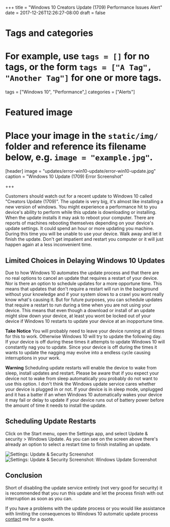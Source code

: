+++
title = "Windows 10 Creators Update (1709) Performance Issues Alert"
date = 2017-12-26T12:26:27-08:00
draft = false

# Tags and categories
# For example, use `tags = []` for no tags, or the form `tags = ["A Tag", "Another Tag"]` for one or more tags.
tags = ["Windows 10", "Performance",]
categories = ["Alerts"]

# Featured image
# Place your image in the `static/img/` folder and reference its filename below, e.g. `image = "example.jpg"`.
[header]
image = "updates/error-win10-update/error-win10-update.jpg"
caption = "Windows 10 Update (1709) Error Screenshot"

+++

Customers should watch out for a recent update to Windows 10 called "Creators Update (1709)". The update is very big, it's almost like installing a new version of windows. You might experience a performance hit to you device's ability to perform while this update is downloading or installing. When the update installs it may ask to reboot your computer. There are reports of machines rebooting themselves depending on your device's update settings. It could spend an hour or more updating you machine. During this time you will be unable to use your device. Walk away and let it finish the update. Don't get impatient and restart you computer or it will just happen again at a less inconvenient time.

## Limited Choices in Delaying Windows 10 Updates

Due to how Windows 10 automates the update process and that there are no real options to cancel an update that requires a restart of your device. Nor is there an option to schedule updates for a more opportune time. This means that updates that don't require a restart will run in the background without your knowledge and if your system slows to a crawl you wont really know what's causing it. But for future purposes, you can schedule updates that require a restart to run during a time when you are not using your device. This means that even though a download or install of an update might slow down your device, at least you wont be locked out of your device if Windows 10 restarts to update your device at an inopportune time.

**Take Notice**
You will probably need to leave your device running at all times for this to work. Otherwise Windows 10 will try to update the following day. If your device is off during these times it attempts to update Windows 10 will constantly nag you to update. Since your device is off during the times it wants to update the nagging may evolve into a endless cycle causing interruptions in your work.

**Warning**
Scheduling update restarts will enable the device to wake from sleep, install updates and restart. Please be aware that if you expect your device not to wake from sleep automatically you probably do not want to use this option. I don't think the Windows update service cares whether your device is plugged in or not. If your device is in sleep mode, unplugged and it has a batter if an when Windows 10 automatically wakes your device it may fail or delay to update if your device runs out of battery power before the amount of time it needs to install the update.

## Scheduling Update Restarts

Click on the Start menu, open the Settings app, and select Update &amp; security &gt; Windows Update. As you can see on the screen above there's already an option to select a restart time to finish installing an update.

![Settings: Update &amp; Security Screenshot](/img/updates/error-win10-update/img_2160.png)
![Settings: Update &amp; Security Screenshot: Windows Update Screenshot ](/img/updates/error-win10-update/img_2159.png)

## Conclusion

Short of disabling the update service entirely (not very good for security) it is recommended that you run this update and let the process finish with out interruption as soon as you can.

If you have a problems with the update process or you would like assistance with limiting the consequences to Windows 10 automatic update process [contact](https://scottrlarson.wordpress.com/contact/) me for a quote.